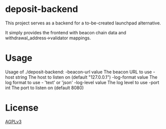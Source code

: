 # deposit-backend

This project serves as a backend for a to-be-created launchpad alternative.

It simply provides the frontend with beacon chain data and withdrawal_address->validator mappings.

# Usage
Usage of ./deposit-backend:
  -beacon-url value
    	The beacon URL to use
  -host string
    	The host to listen on (default "127.0.0.1")
  -log-format value
    	The log format to use - 'text' or 'json'
  -log-level value
    	The log level to use
  -port int
    	The port to listen on (default 8080)

# License
[AGPLv3](./LICENSE)
